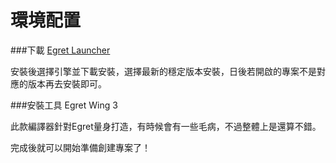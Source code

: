 # 環境配置

###下載 [Egret Launcher](https://www.egret.com/cn/products/engine.html)

安裝後選擇引擎並下載安裝，選擇最新的穩定版本安裝，日後若開啟的專案不是對應的版本再去安裝即可。



###安裝工具 Egret Wing 3

此款編譯器針對Egret量身打造，有時候會有一些毛病，不過整體上是還算不錯。

完成後就可以開始準備創建專案了！